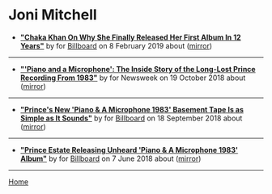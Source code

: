 # Joni Mitchell

 - [**"Chaka Khan On Why She Finally Released Her First Album In 12 Years"**](https://www.billboard.com/articles/news/8496614/chaka-khan-hello-happiness-interview) by  for [Billboard](https://www.billboard.com/) on 8 February 2019 about  ([mirror](https://web.archive.org/web/*/https://www.billboard.com/articles/news/8496614/chaka-khan-hello-happiness-interview))

----

 - [**"'Piano and a Microphone': The Inside Story of the Long-Lost Prince Recording From 1983"**](https://www.newsweek.com/2018/10/19/prince-piano-microphone-purple-rain-17-days-1983-paisly-park-1131839.html) by  for Newsweek on 19 October 2018 about  ([mirror](https://web.archive.org/web/*/https://www.newsweek.com/2018/10/19/prince-piano-microphone-purple-rain-17-days-1983-paisly-park-1131839.html))

----

 - [**"Prince's New 'Piano & A Microphone 1983' Basement Tape Is as Simple as It Sounds"**](https://www.billboard.com/articles/news/8475824/prince-piano-and-a-microphone-1983-album) by  for [Billboard](https://www.billboard.com/) on 18 September 2018 about  ([mirror](https://web.archive.org/web/*/https://www.billboard.com/articles/news/8475824/prince-piano-and-a-microphone-1983-album))

----

 - [**"Prince Estate Releasing Unheard 'Piano & A Microphone 1983' Album"**](https://www.billboard.com/articles/columns/rock/8459820/prince-estate-releasing-unheard-piano-a-microphone-1983-album) by  for [Billboard](https://www.billboard.com/) on 7 June 2018 about  ([mirror](https://web.archive.org/web/*/https://www.billboard.com/articles/columns/rock/8459820/prince-estate-releasing-unheard-piano-a-microphone-1983-album))

----

[Home](../)
